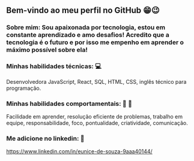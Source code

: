 ## Bem-vindo ao meu perfil no GitHub 😁😉


### Sobre mim: Sou apaixonada por tecnologia, estou em constante aprendizado e amo desafios! Acredito que a tecnologia é o futuro e por isso me empenho em aprender o máximo possível sobre ela!

### Minhas habilidades técnicas: 💻 
 Desenvolvedora JavaScript, React, SQL, HTML, CSS, inglês técnico para programação.

### Minhas habilidades comportamentais: 💪 👊
Facilidade em aprender, resolução eficiente de problemas, trabalho em equipe, responsabilidade, foco, pontualidade, criatividade, comunicação.

### Me adicione no linkedin: 🙋 
https://www.linkedin.com/in/eunice-de-souza-9aaa40144/
